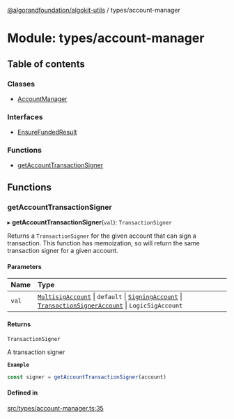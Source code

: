 [@algorandfoundation/algokit-utils](../README.md) / types/account-manager

# Module: types/account-manager

## Table of contents

### Classes

- [AccountManager](../classes/types_account_manager.AccountManager.md)

### Interfaces

- [EnsureFundedResult](../interfaces/types_account_manager.EnsureFundedResult.md)

### Functions

- [getAccountTransactionSigner](types_account_manager.md#getaccounttransactionsigner)

## Functions

### getAccountTransactionSigner

▸ **getAccountTransactionSigner**(`val`): `TransactionSigner`

Returns a `TransactionSigner` for the given account that can sign a transaction.
This function has memoization, so will return the same transaction signer for a given account.

#### Parameters

| Name | Type |
| :------ | :------ |
| `val` | [`MultisigAccount`](../classes/types_account.MultisigAccount.md) \| `default` \| [`SigningAccount`](../classes/types_account.SigningAccount.md) \| [`TransactionSignerAccount`](../interfaces/types_account.TransactionSignerAccount.md) \| `LogicSigAccount` |

#### Returns

`TransactionSigner`

A transaction signer

**`Example`**

```typescript
const signer = getAccountTransactionSigner(account)
```

#### Defined in

[src/types/account-manager.ts:35](https://github.com/algorandfoundation/algokit-utils-ts/blob/main/src/types/account-manager.ts#L35)
